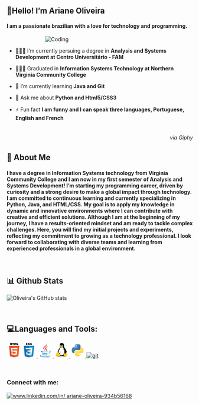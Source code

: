 <h2 align="left">💫Hello! I’m Ariane Oliveira</h2> 

<h4 align="left">I am a passionate brazilian with a love for technology and programming.</h4>

<img align="right" alt="Coding" width="400" src="https://i.giphy.com/media/v1.Y2lkPTc5MGI3NjExc2ltNXBjbzEyaGhjNnJ4cWJudGg1dXRqaXA3NnNqeXYwaW1rNXY1diZlcD12MV9pbnRlcm5hbF9naWZfYnlfaWQmY3Q9Zw/L1R1tvI9svkIWwpVYr/giphy.gif">
<br>


- 👩🏾‍🎓 I’m currently persuing a degree in **Analysis and Systems Development at Centro Universitário - FAM** 

- 👩🏾‍💻 Graduated in **Information Systems Technology at Northern Virginia Community College**

- 🌱 I’m currently learning **Java and Git**

- 💬 Ask me about **Python and Html5/CSS3**

- ⚡ Fun fact **I am funny and I can speak three languages, Portuguese, English and French**
<br><br>

<h6><p align="right">via Giphy</p></h6>

<h2 align="left">🦋 About Me</2>
<p><h4>I have a degree in Information Systems technology from Virginia Community College and I am now in my first semester of Analysis and Systems Development! I’m starting my programming career, driven by curiosity and a strong desire to make a global impact through technology. I am committed to continuous learning and currently specializing in Python, Java, and HTML/CSS. My goal is to apply my knowledge in dynamic and innovative environments where I can contribute with creative and efficient solutions. Although I am at the beginning of my journey, I have a results-oriented mindset and am ready to tackle complex challenges. Here, you will find my initial projects and experiments, reflecting my commitment to growing as a technology professional. I look forward to collaborating with diverse teams and learning from experienced professionals in a global environment.</h4></p>
<br>

<h2 align="left">📊 Github Stats</h2>

![Oliveira's GitHub stats](https://github-readme-stats.vercel.app/api?username=Ariane-Oli&show_icons=true&theme=dracula)

<div style="display: inline_block"><br>
  <h2 align="left">💻Languages and Tools:</h2>
  <a href="https://www.w3.org/html/" target="_blank" rel="noreferrer"> <img src="https://raw.githubusercontent.com/devicons/devicon/master/icons/html5/html5-original-wordmark.svg" alt="html5" width="40" height="40"align="left"> <a href="https://www.w3schools.com/css/" target="_blank" rel="noreferrer"> <img src="https://raw.githubusercontent.com/devicons/devicon/master/icons/css3/css3-original-wordmark.svg" alt="css3" width="40" height="40"/> </a> <a href="https://www.java.com" target="_blank" rel="noreferrer"> <img src="https://raw.githubusercontent.com/devicons/devicon/master/icons/java/java-original.svg" alt="java" width="40" height="40"/> </a> <a href="https://www.linux.org/" target="_blank" rel="noreferrer"> <img src="https://raw.githubusercontent.com/devicons/devicon/master/icons/linux/linux-original.svg" alt="linux" width="40" height="40"/> </a> <a href="https://www.python.org" target="_blank" rel="noreferrer"> <img src="https://raw.githubusercontent.com/devicons/devicon/master/icons/python/python-original.svg" alt="python" width="40" height="40"/> </a> <a href="https://git-scm.com/" target="_blank" rel="noreferrer"> <img src="https://www.vectorlogo.zone/logos/git-scm/git-scm-icon.svg" alt="git" width="40" height="40"/> </a> </p> 
</div>

<br>

<h3 align="left">Connect with me:</h3>
<p align="left">
<a href="https://linkedin.com/in/ariane-oliveira-934b56168" target="blank"><img align="center" src="https://raw.githubusercontent.com/rahuldkjain/github-profile-readme-generator/master/src/images/icons/Social/linked-in-alt.svg" alt="www.linkedin.com/in/
ariane-oliveira-934b56168" height="30" width="40" /></a>
</p>









